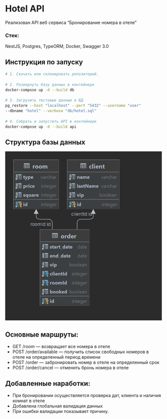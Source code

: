 # Hotel API

Реализован API веб сервиса “Бронирование номера в отеле”

### Стек:

NestJS, Postgres, TypeORM, Docker, Swagger 3.0

## Инструкция по запуску

```bash
# 1. Скачать или склонировать репозиторий.

# 2. Развернуть базу данных в контейнере 
docker-compose up -d --build db

# 3. Загрузить тестовые данные в БД
pg_restore --host "localhost" --port "5432" --username "user" 
--dbname "hotel" --verbose "db/hotel.sql"

# 4. Собрать и запустить API в контейнере
docker-compose up -d --build api
```

## Структура базы данных

![](order.png)

## Основные маршруты:

- GET /room — возвращает все номера в отеле
- POST /order/available — получить список свободных номеров
  в отеле на определенный период времени
- POST /order — забронировать номер в отеле на определенный срок
- POST /order/cancel — отменить бронь номера в отеле

## Добавленные наработки:

- При бронировании осуществляется проверка дат, клиента и наличия комнат в отеле
- Добавлена глобальная валидация данных
- При ошибки валидации показывает причину.


